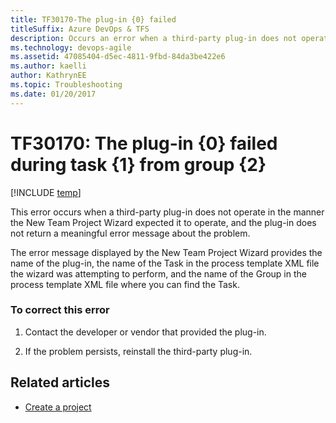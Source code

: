 ```yaml
---
title: TF30170-The plug-in {0} failed 
titleSuffix: Azure DevOps & TFS
description: Occurs an error when a third-party plug-in does not operate in the manner the New Team Project Wizard expected it to operate.
ms.technology: devops-agile
ms.assetid: 47085404-d5ec-4811-9fbd-84da3be422e6
ms.author: kaelli
author: KathrynEE
ms.topic: Troubleshooting
ms.date: 01/20/2017
---
```


# TF30170: The plug-in {0} failed during task {1} from group {2}

[!INCLUDE [temp](../../includes/version-vsts-tfs-all-versions.md)]

This error occurs when a third-party plug-in does not operate in the manner the New Team Project Wizard expected it to operate, and the plug-in does not return a meaningful error message about the problem.  
  
 The error message displayed by the New Team Project Wizard provides the name of the plug-in, the name of the Task in the process template XML file the wizard was attempting to perform, and the name of the Group in the process template XML file where you can find the Task.  
  
### To correct this error  
  
1.  Contact the developer or vendor that provided the plug-in.  
  
2.  If the problem persists, reinstall the third-party plug-in.  
    
## Related articles 
- [Create a project](../../organizations/projects/create-project.md)